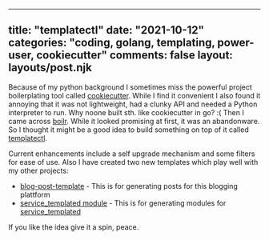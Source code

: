 ----
title:  "templatectl"
date:  "2021-10-12"
categories: "coding, golang, templating, power-user, cookiecutter"
comments: false
layout: layouts/post.njk
----

Because of my python background I sometimes miss the powerful project boilerplating tool called [cookiecutter](https://github.com/cookiecutter/cookiecutter).
While I find it convenient I also found it annoying that it was not lightweight, had a clunky API and needed a Python interpreter to run.
Why noone built sth. like cookiecutter in go? :(
Then I came across [boilr](https://github.com/tmrts/boilr). While it looked promising at first, it was an abandonware.
So I thought it might be a good idea to build something on top of it called [templatectl](https://github.com/4thel00z/templatectl).

Current enhancements include a self upgrade mechanism and some filters for ease of use.
Also I have created two new templates which play well with my other projects:

- [blog-post-template](https://github.com/4thel00z/blog-post-template) - This is for generating posts for this blogging plattform
- [service_templated module](https://github.com/4thel00z/service-templated-module) - This is for generating modules for [service_templated](https://github.com/4thel00z/service_templated)

If you like the idea give it a spin, peace.
